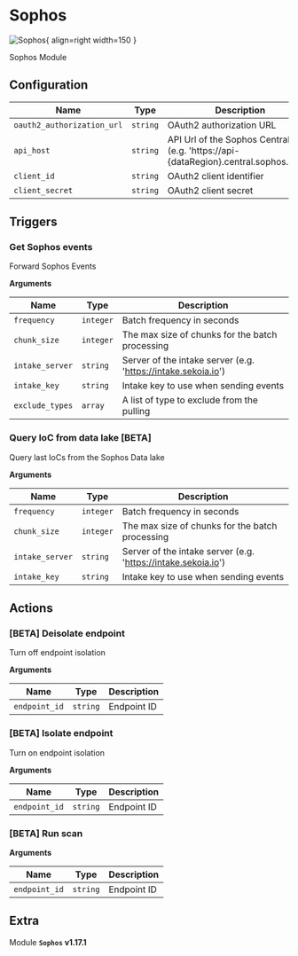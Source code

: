# Sophos

![Sophos](/assets/playbooks/library/sophos.png){ align=right width=150 }

Sophos Module

## Configuration

| Name      |  Type   |  Description  |
| --------- | ------- | --------------------------- |
| `oauth2_authorization_url` | `string` | OAuth2 authorization URL |
| `api_host` | `string` | API Url of the Sophos Central API (e.g. 'https://api-{dataRegion}.central.sophos.com') |
| `client_id` | `string` | OAuth2 client identifier |
| `client_secret` | `string` | OAuth2 client secret |

## Triggers

### Get Sophos events

Forward Sophos Events

**Arguments**

| Name      |  Type   |  Description  |
| --------- | ------- | --------------------------- |
| `frequency` | `integer` | Batch frequency in seconds |
| `chunk_size` | `integer` | The max size of chunks for the batch processing |
| `intake_server` | `string` | Server of the intake server (e.g. 'https://intake.sekoia.io') |
| `intake_key` | `string` | Intake key to use when sending events |
| `exclude_types` | `array` | A list of type to exclude from the pulling |


### Query IoC from data lake [BETA]

Query last IoCs from the Sophos Data lake

**Arguments**

| Name      |  Type   |  Description  |
| --------- | ------- | --------------------------- |
| `frequency` | `integer` | Batch frequency in seconds |
| `chunk_size` | `integer` | The max size of chunks for the batch processing |
| `intake_server` | `string` | Server of the intake server (e.g. 'https://intake.sekoia.io') |
| `intake_key` | `string` | Intake key to use when sending events |

## Actions

### [BETA] Deisolate endpoint

Turn off endpoint isolation

**Arguments**

| Name      |  Type   |  Description  |
| --------- | ------- | --------------------------- |
| `endpoint_id` | `string` | Endpoint ID |

### [BETA] Isolate endpoint

Turn on endpoint isolation

**Arguments**

| Name      |  Type   |  Description  |
| --------- | ------- | --------------------------- |
| `endpoint_id` | `string` | Endpoint ID |

### [BETA] Run scan



**Arguments**

| Name      |  Type   |  Description  |
| --------- | ------- | --------------------------- |
| `endpoint_id` | `string` | Endpoint ID |


## Extra

Module **`Sophos` v1.17.1**